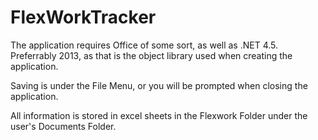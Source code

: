 # FlexWorkTracker

The application requires Office of some sort, as well as .NET 4.5.
Preferrably 2013, as that is the object library used when creating the application.

Saving is under the File Menu, or you will be prompted when closing the application.

All information is stored in excel sheets in the Flexwork Folder under the user's Documents Folder.
